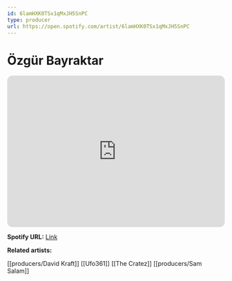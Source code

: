 ```yaml
---
id: 6lamHXK0TSx1qMxJH5SnPC
type: producer
url: https://open.spotify.com/artist/6lamHXK0TSx1qMxJH5SnPC
---
```

# Özgür Bayraktar

<iframe style="border-radius:12px" src="https://open.spotify.com/embed/artist/6lamHXK0TSx1qMxJH5SnPC" width="100%" height="352" frameBorder="0" allowfullscreen="" allow="autoplay; clipboard-write; encrypted-media; fullscreen; picture-in-picture" loading="lazy"></iframe>

**Spotify URL:** [Link](https://open.spotify.com/artist/6lamHXK0TSx1qMxJH5SnPC)

**Related artists:**

[[producers/David Kraft]]
[[Ufo361]]
[[The Cratez]]
[[producers/Sam Salam]]
